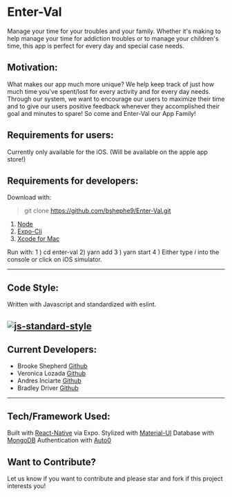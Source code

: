 # Enter-Val
  
Manage your time for your troubles and your family.
Whether it's making to help manage your time for addiction troubles or to manage your children's time, this app is perfect for every day and special case needs. 
## Motivation:
What makes our app much more unique?
We help keep track of just how much time you've spent/lost for every activity and for every day needs.
Through our system, we want to encourage our users to maximize their time and to give our users positive feedback whenever they accomplished their goal and minutes to spare!
So come and Enter-Val our App Family!

<!-- ## Screenshots: 
[insert photos here] -->

##  Requirements for users:
Currently only available for the iOS.
(Will be available on the apple app store!)
## Requirements for developers: 
Download with: 
 > git clone https://github.com/bshephe9/Enter-Val.git
 
 1) [Node](https://nodejs.org/en/download/)
 2) [Expo-Cli](https://docs.expo.io/versions/latest/introduction/installation/)
 3) [Xcode for Mac](https://itunes.apple.com/us/app/xcode/id497799835?mt=12)
 
Run with: 
    1 ) cd enter-val
    2) yarn add
    3 ) yarn start
    4 ) Either type *i* into the console or click on iOS simulator. 
 
 ---
## Code Style:
  Written with Javascript and standardized with eslint. 
  
[![js-standard-style](https://img.shields.io/badge/code%20style-eslint-brightgreen.svg?style=flat)](https://github.com/eslint/eslint)
---
## Current Developers: 
- Brooke Shepherd [Github](https://github.com/bshephe9)
- Veronica Lozada [Github](https://github.com/verolozada)
- Andres Inciarte [Github](https://github.com/andresnew00)
- Bradley Driver [Github](https://github.com/edriver4)
---
## Tech/Framework Used:
Built with [React-Native](https://facebook.github.io/react-native/) via Expo. 
Stylized with [Material-UI](https://material-ui.com/)
Database with [MongoDB](https://docs.mongodb.com/manual/tutorial/install-mongodb-on-windows/)
Authentication with [Auto0](https://auth0.com/)
## Want to Contribute?
Let us know if you want to contribute and please star and fork if this project interests you!
